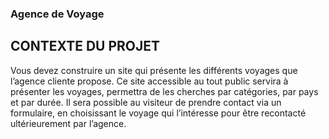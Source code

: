 ### Agence de Voyage 

## CONTEXTE DU PROJET 
Vous devez construire un site qui présente les différents voyages que l’agence cliente propose. Ce
site accessible au tout public servira à présenter les voyages, permettra de les cherches par
catégories, par pays et par durée. Il sera possible au visiteur de prendre contact via un formulaire, en
choisissant le voyage qui l’intéresse pour être recontacté ultérieurement par l’agence.



